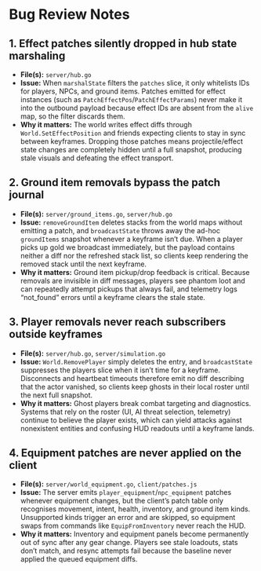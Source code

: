 # Bug Review Notes

## 1. Effect patches silently dropped in hub state marshaling
- **File(s):** `server/hub.go`
- **Issue:** When `marshalState` filters the `patches` slice, it only whitelists IDs for players, NPCs, and ground items. Patches emitted for effect instances (such as `PatchEffectPos`/`PatchEffectParams`) never make it into the outbound payload because effect IDs are absent from the `alive` map, so the filter discards them.
- **Why it matters:** The world writes effect diffs through `World.SetEffectPosition` and friends expecting clients to stay in sync between keyframes. Dropping those patches means projectile/effect state changes are completely hidden until a full snapshot, producing stale visuals and defeating the effect transport.

## 2. Ground item removals bypass the patch journal
- **File(s):** `server/ground_items.go`, `server/hub.go`
- **Issue:** `removeGroundItem` deletes stacks from the world maps without emitting a patch, and `broadcastState` throws away the ad-hoc `groundItems` snapshot whenever a keyframe isn’t due. When a player picks up gold we broadcast immediately, but the payload contains neither a diff nor the refreshed stack list, so clients keep rendering the removed stack until the next keyframe.
- **Why it matters:** Ground item pickup/drop feedback is critical. Because removals are invisible in diff messages, players see phantom loot and can repeatedly attempt pickups that always fail, and telemetry logs “not_found” errors until a keyframe clears the stale state.

## 3. Player removals never reach subscribers outside keyframes
- **File(s):** `server/hub.go`, `server/simulation.go`
- **Issue:** `World.RemovePlayer` simply deletes the entry, and `broadcastState` suppresses the players slice when it isn’t time for a keyframe. Disconnects and heartbeat timeouts therefore emit no diff describing that the actor vanished, so clients keep ghosts in their local roster until the next full snapshot.
- **Why it matters:** Ghost players break combat targeting and diagnostics. Systems that rely on the roster (UI, AI threat selection, telemetry) continue to believe the player exists, which can yield attacks against nonexistent entities and confusing HUD readouts until a keyframe lands.

## 4. Equipment patches are never applied on the client
- **File(s):** `server/world_equipment.go`, `client/patches.js`
- **Issue:** The server emits `player_equipment`/`npc_equipment` patches whenever equipment changes, but the client’s patch table only recognises movement, intent, health, inventory, and ground item kinds. Unsupported kinds trigger an error and are skipped, so equipment swaps from commands like `EquipFromInventory` never reach the HUD.
- **Why it matters:** Inventory and equipment panels become permanently out of sync after any gear change. Players see stale loadouts, stats don’t match, and resync attempts fail because the baseline never applied the queued equipment diffs.

